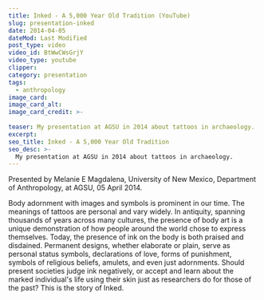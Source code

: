 ```yaml
---
title: Inked - A 5,000 Year Old Tradition (YouTube)
slug: presentation-inked
date: 2014-04-05
dateMod: Last Modified
post_type: video
video_id: BtWwCWsGrjY
video_type: youtube
clipper:
category: presentation
tags:
  - anthropology
image_card:
image_card_alt:
image_card_credit: >-
  
teaser: My presentation at AGSU in 2014 about tattoos in archaeology.
excerpt:
seo_title: Inked - A 5,000 Year Old Tradition
seo_desc: >-
  My presentation at AGSU in 2014 about tattoos in archaeology.
---
```

Presented by Melanie E Magdalena, University of New Mexico, Department of Anthropology, at AGSU, 05 April 2014.

Body adornment with images and symbols is prominent in our time. The meanings of tattoos are personal and vary widely. In antiquity, spanning thousands of years across many cultures, the presence of body art is a unique demonstration of how people around the world chose to express themselves. Today, the presence of ink on the body is both praised and disdained. Permanent designs, whether elaborate or plain, serve as personal status symbols, declarations of love, forms of punishment, symbols of religious beliefs, amulets, and even just adornments. Should present societies judge ink negatively, or accept and learn about the marked individual's life using their skin just as researchers do for those of the past? This is the story of Inked.​

